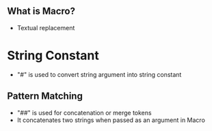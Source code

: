 ## What is Macro?
 * Textual replacement

# String Constant
 * "#" is used to convert string argument into string constant

## Pattern Matching
 * "##" is used for concatenation or merge tokens
 * It concatenates two strings when passed as an argument in Macro
